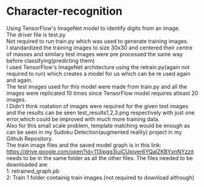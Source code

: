# Character-recognition
Using TensorFlow's ImageNet model to identify digits from an image.<br>
The driver file is test.py<br>
Not required to run train.py which was used to generate training images.<br>
I standardized the training images to size 30x30 and centered their centre of masses and similary test images were pre processed the same way before classifying(predicting them)<br>
I used TensorFlow's ImageNet architecture using the retrain.py(again not required to run) which creates a model for us which can be re used again and again.<br>
The test images used for this model were made from train.py and all the images were replicated 10 times since TensorFlow model requires atleast 20 images.<br>
I Didn't think roatation of images were required for the given test images and the results can be seen test_results1,2,3.png respectively with just one error,which could be improved with much more training data.<br>
Also for this small scale problem, template matching would be enough as can be seen in my Sudoku Detection(augmented reality) project in my Github Repository.<br>
The train image files and the saved model graph is in this link: https://drive.google.com/open?id=113jpgg3iuiCUpjver6YQalZKBYxnNYzzit needs to be in the same folder as all the other files. The files needed to be downloaded are: <br>
1: retrained_graph.pb <br>
2: Train 1 folder containig train images.(not required to download although)
